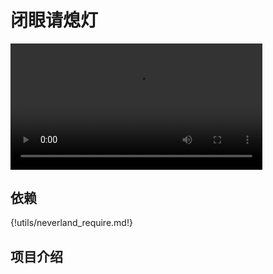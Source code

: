 # 闭眼请熄灯
<video width=80% src="http://scratch3-files.just4fun.site/%E9%97%AD%E7%9C%BC%E8%AF%B7%E7%86%84%E7%81%AF.mp4" controls="controls"></video>

## 依赖

{!utils/neverland_require.md!}

## 项目介绍

